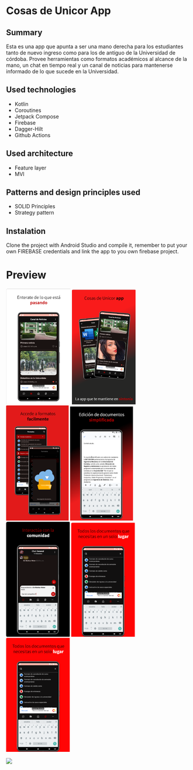 # Cosas de Unicor App

## Summary
Esta es una app que apunta a ser una mano derecha para los estudiantes tanto de nuevo ingreso como para los de antiguo de la Universidad de córdoba. 
Provee herramientas como formatos académicos al alcance de la mano, un chat en tiempo real y un canal de noticias para mantenerse informado de lo que 
sucede en la Universidad.

## Used technologies
- Kotlin
- Coroutines
- Jetpack Compose
- Firebase
- Dagger-Hilt
- Github Actions

## Used architecture
- Feature layer
- MVI

## Patterns and design principles used
- SOLID Principles
- Strategy pattern

## Instalation
Clone the project with Android Studio and compile it, remember to put your own FIREBASE credentials and link the app to you own firebase project.

# Preview

![](https://github.com/Madold/imgs/blob/main/Captura%20de%20pantalla%202024-03-04%20115022.png?raw=true)
![](https://github.com/Madold/imgs/blob/main/Captura%20de%20pantalla%202024-03-04%20114813.png?raw=true)
![](https://github.com/Madold/imgs/blob/main/Captura%20de%20pantalla%202024-03-04%20114852.png?raw=true)
![](https://github.com/Madold/imgs/blob/main/Captura%20de%20pantalla%202024-03-04%20114915.png?raw=true)
![](https://github.com/Madold/imgs/blob/main/Captura%20de%20pantalla%202024-03-04%20114944.png?raw=true)
![](https://github.com/Madold/imgs/blob/main/Captura%20de%20pantalla%202024-03-04%20115003.png?raw=true)
![](https://github.com/Madold/imgs/blob/main/Captura%20de%20pantalla%202024-03-04%20115003.png?raw=true)

<div>
  <img src="https://play.google.com/intl/en_us/badges/static/images/badges/en_badge_web_generic.png" />
</div>

